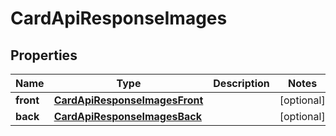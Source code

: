 
# CardApiResponseImages

## Properties
| Name | Type | Description | Notes |
| ------------ | ------------- | ------------- | ------------- |
| **front** | [**CardApiResponseImagesFront**](CardApiResponseImagesFront.md) |  |  [optional] |
| **back** | [**CardApiResponseImagesBack**](CardApiResponseImagesBack.md) |  |  [optional] |



